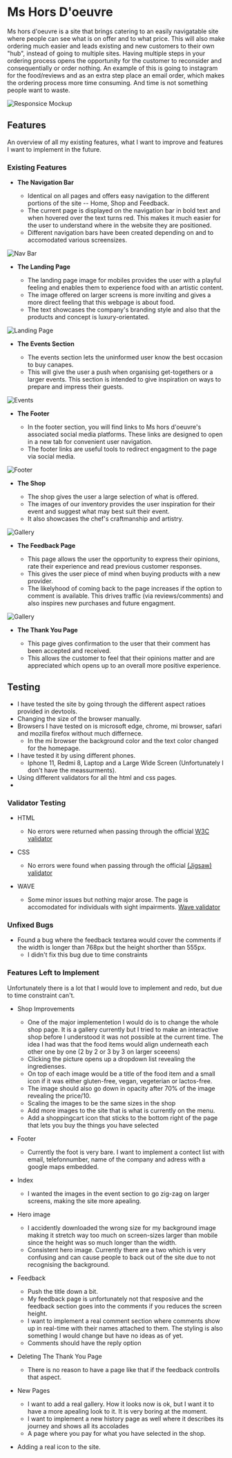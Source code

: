 # Ms Hors D'oeuvre

Ms hors d'oeuvre is a site that brings catering to an easily navigatable site where people can see 
what is on offer and to what price. This will also make ordering much easier and leads existing and new customers to their own "hub", instead of going to multiple sites. Having multiple steps in your ordering process opens the opportunity for the customer to reconsider and consequentially or order nothing. An example of this is going to instagram for the food/reviews and as an extra step place an email order, which makes the ordering process more time consuming. And time is not something people want to waste.

![Responsice Mockup](https://imgur.com/a/kMkrzTN)

## Features

An overview of all my existing features, what I want to improve and features I want to implement in the future.

### Existing Features

- __The Navigation Bar__

  - Identical on all pages and offers  easy navigation to the different portions of the site -- Home, Shop and Feedback.
  - The current page is displayed on the navigation bar in bold text and when hovered over the text turns red. This makes it much easier for the user to understand where in the website they are positioned.
  - Different navigation bars have been created depending on and to accomodated various screensizes.

![Nav Bar](https://imgur.com/a/P89NW61)

- __The Landing Page__

  - The landing page image for mobiles provides the user with a playful feeling and enables them to experience food with an artistic content.  
  - The image offered on larger screens is more inviting and gives a more direct feeling that this webpage is about food.
  - The text showcases the company's branding style and also that the products and concept is luxury-orientated.


![Landing Page](https://imgur.com/a/4ZK0g5v)

- __The Events Section__

  - The events section lets the uninformed user know the best occasion to buy canapes.
  - This will give the user a push when organising get-togethers or a larger events. This section is intended to give inspiration on ways to prepare and impress their guests.

![Events](https://github.com/lucyrush/readme-template/blob/master/media/love_running_times.png)

- __The Footer__

  - In the footer section, you will find links to Ms hors d'oeuvre's associated social media platforms. These links are designed to open in a new tab for convenient user navigation.
  - The footer links are useful tools to redirect engagment to the page via social media. 

![Footer](https://github.com/lucyrush/readme-template/blob/master/media/love_running_footer.png)

- __The Shop__

  - The shop gives the user a large selection of what is offered. 
  - The images of our inventory provides the user inspiration for their event and suggest what may best suit their event.
  - It also showcases the chef's craftmanship and artistry. 

![Gallery](https://github.com/lucyrush/readme-template/blob/master/media/love_running_gallery.png)

- __The Feedback Page__

  - This page allows the user the opportunity to express their opinions, rate their experience and read previous customer responses.
  - This gives the user piece of mind when buying products with a new provider.
  - The likelyhood of coming back to the page increases if the option to comment is available. This drives traffic (via reviews/comments) and also inspires new purchases and future engagment.

![Gallery](https://github.com/lucyrush/readme-template/blob/master/media/love_running_gallery.png)

- __The Thank You Page__

  - This page gives confirmation to the user that their comment has been accepted and received.
  - This allows the customer to feel that their opinions matter and are appreciated which opens up to an overall more positive experience.


## Testing

- I have tested the site by going through the different aspect ratioes provided in devtools.
- Changing the size of the browser manually.
- Browsers I have tested on is microsoft edge, chrome, mi browser, safari and mozilla firefox without much differnece.
  - In the mi browser the background color and the text color changed for the homepage.
- I have tested it by using different phones.
  - Iphone 11, Redmi 8, Laptop and a Large Wide Screen (Unfortunately I don't have the meassurments).  
- Using different validators for all the html and css pages.
-  

### Validator Testing

- HTML
  - No errors were returned when passing through the official [W3C validator](https://validator.w3.org/nu/?doc=https%3A%2F%2Fcode-institute-org.github.io%2Flove-running-2.0%2Findex.html)

- CSS
  - No errors were found when passing through the official [(Jigsaw) validator](https://jigsaw.w3.org/css-validator/validator?uri=https%3A%2F%2Fvalidator.w3.org%2Fnu%2F%3Fdoc%3Dhttps%253A%252F%252Fcode-institute-org.github.io%252Flove-running-2.0%252Findex.html&profile=css3svg&usermedium=all&warning=1&vextwarning=&lang=en#css)

- WAVE
  - Some minor issues but nothing major arose. The page is accomodated for individuals with sight impairments. [Wave validator](https://wave.webaim.org/report#/https://iijozza.github.io/Canapes-shop)

### Unfixed Bugs

- Found a bug where the feedback textarea would cover the comments if the width is longer than 768px but the height shorther than 555px.
  - I didn't fix this bug due to time constraints
 
### Features Left to Implement

Unfortunately there is a lot that I would love to implement and redo, but due to time constraint can't. 

- Shop Improvements
  - One of the major implementetion I would do is to change the whole shop page. It is a gallery currently but I tried to make an interactive shop before I understood it was not possible at the current time. The idea I had was that the food items would align underneath each other one by one (2 by 2 or 3 by 3 on larger sceeens)
  - Clicking the picture opens up a dropdown list revealing the ingredienses.
  - On top of each image would be a title of the food item and a small icon if it was either gluten-free, vegan, vegeterian or lactos-free. 
  - The image should also go down in opacity after 70% of the image revealing the price/10. 
  - Scaling the images to be the same sizes in the shop
  - Add more images to the site that is what is currently on the menu. 
  - Add a shoppingcart icon that sticks to the bottom right of the page that lets you buy the things you have selected

- Footer
  - Currently the foot is very bare. I want to implement a contect list with email, telefonnumber, name of the company and adress with a google maps embedded. 

- Index
  - I wanted the images in the event section to go zig-zag on larger screens, making the site more apealing.
  
- Hero image
  - I accidently downloaded the wrong size for my background image making it stretch way too much on screen-sizes larger than mobile since the height was so much longer than the width.
  - Consistent hero image. Currently there are a two which is very confusing and can cause people to back out of the site due to not recognising the background.

- Feedback
  - Push the title down a bit. 
  - My feedback page is unfortunately not that resposive and the feedback section goes into the comments if you reduces the screen height. 
  - I want to implement a real comment section where comments show up in real-time with their names attached to them. The styling is also something I would change but have no ideas as of yet.
  - Comments should have the reply option 

- Deleting The Thank You Page
  - There is no reason to have a page like that if the feedback controlls that aspect.

- New Pages
  - I want to add a real gallery. How it looks now is ok, but I want it to have a more apealing look to it. It is very boring at the moment.
  - I want to implement a new history page as well where it describes its journey and shows all its accolades 
  - A page where you pay for what you have selected in the shop.  

- Adding a real icon to the site.

